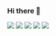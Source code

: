 ### Hi there 👋
![](http://github-profile-summary-cards.vercel.app/api/cards/profile-details?username=barashF&theme=solarized_dark)
![](https://github-profile-summary-cards.vercel.app/api/cards/most-commit-language?username=MercyFlesh&theme=solarized_dark)
![](https://github-profile-summary-cards.vercel.app/api/cards/repos-per-language?username=MercyFlesh&theme=solarized_dark)
![](http://github-profile-summary-cards.vercel.app/api/cards/stats?username=barashF&theme=solarized_dark)
![](http://github-profile-summary-cards.vercel.app/api/cards/productive-time?username=barashF&theme=solarized_dark)

<!--
**barashF/barashF** is a ✨ _special_ ✨ repository because its `README.md` (this file) appears on your GitHub profile.

Here are some ideas to get you started:

- 🔭 I’m currently working on ...
- 🌱 I’m currently learning ...
- 👯 I’m looking to collaborate on ...
- 🤔 I’m looking for help with ...
- 💬 Ask me about ...
- 📫 How to reach me: ...
- 😄 Pronouns: ...
- ⚡ Fun fact: ...
-->
